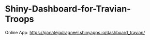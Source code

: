 # Shiny-Dashboard-for-Travian-Troops
Online App: https://ganatejadragneel.shinyapps.io/dashboard_travian/
